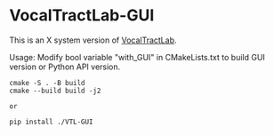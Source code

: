 # VocalTractLab-GUI

This is an X system version of [VocalTractLab](http://vocaltractlab.de "VocalTractLab").

Usage:
    Modify bool variable "with_GUI" in CMakeLists.txt to build GUI version or Python API version.

    cmake -S . -B build
    cmake --build build -j2

    or 

    pip install ./VTL-GUI
